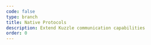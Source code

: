 ```yaml
---
code: false
type: branch
title: Native Protocols
description: Extend Kuzzle communication capabilities
order: 0
---
```

